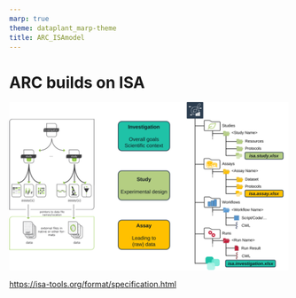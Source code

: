 ```yaml
---
marp: true
theme: dataplant_marp-theme
title: ARC_ISAmodel
---
```


# ARC builds on ISA

![w:900](../../img/ISAmodel_ARC01_img01.svg)

https://isa-tools.org/format/specification.html
